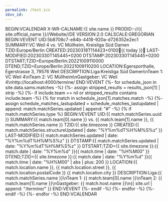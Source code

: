 ```yaml
---
permalink: /test.ics
sbvv_id:
---
```


BEGIN:VCALENDAR
X-WR-CALNAME:{{ site.name }}
PRODID:-//{{ site.official_name }}//Website//DE
VERSION:2.0
CALSCALE:GREGORIAN
BEGIN:VEVENT
UID:5b8706c7-e84b-4418-920a-d726352e2ec1
SUMMARY:VC Weil 4 vs. VC Müllheim\, Kreisliga Süd Damen
TZID:Europe/Berlin
CREATED:20230318T114423+0100🌈{{ today }}🌈
LAST-MODIFIED:20230330T145445+0200
DTSTAMP:20230330T145445+0200
DTSTART;TZID=Europe/Berlin:20221009110000
DTEND;TZID=Europe/Berlin:20221009110200
LOCATION:Egersporthalle\, Egerstrasse 3\, 79576 Weil
DESCRIPTION:Liga:Kreisliga Süd Damen\nTeam 1: VC Weil 4\nTeam 2: VC Müllheim\nGastgeber: VC Weil 4\nhttp://localhost:4000/termine/
END:VEVENT
{%- for schedule_json in site.data.sams.matches -%}
    {%- assign stripped_results = results_json[1] | strip -%}
    {%- if include.team == nil or stripped_results contains include.team -%}
        {% for match in schedule_json[1].matches.match -%}
            {%- assign schedule_matches_lastupdated = schedule_matches_lastupdated | append: match.matchSeries.updated | append: "#" -%}
            {% if match.matchSeries.type %}
BEGIN:VEVENT
UID:{{ match.matchSeries.uuid }}
SUMMARY:{{ match.team[0].name }} vs. {{ match.team[1].name }}\, {{ match.matchSeries.name }}
TZID:{{ site.timezone }}
CREATED:{{ match.matchSeries.structureUpdated | date: "%Y%m%dT%H%M%S%z" }}
LAST-MODIFIED:{{ match.matchSeries.updated | date: "%Y%m%dT%H%M%S%z" }}
DTSTAMP:{{ match.matchSeries.updated | date: "%Y%m%dT%H%M%S%z" }}
DTSTART;TZID={{ site.timezone }}:{{ match.date | date: "%Y%m%d" }}{{ match.time | date: "%H%M00" }}
DTEND;TZID={{ site.timezone }}:{{ match.date | date: "%Y%m%d" }}{{ match.time | date: "%H%M00" | abs | plus: 200 }}
LOCATION:{{ match.location.name }}\, {{ match.location.street }}\, {{ match.location.postalCode }} {{ match.location.city }}
DESCRIPTION:Liga:{{ match.matchSeries.name }}\nTeam 1: {{ match.team[0].name }}\nTeam 2: {{ match.team[1].name }}\nGastgeber: {{ match.host.name }}\n{{ site.url | append: "/termine/" }}
END:VEVENT
            {%- endif -%}
        {%- endfor -%}
    {%- endif -%}
{%- endfor -%}
END:VCALENDAR